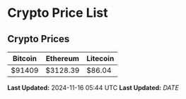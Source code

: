# Crypto Price List

## Crypto Prices
| Bitcoin | Ethereum | Litecoin |
| ------- | -------- | -------- |
| $91409 | $3128.39 | $86.04 |
**Last Updated:** 2024-11-16 05:44 UTC
**Last Updated:** $DATE$
